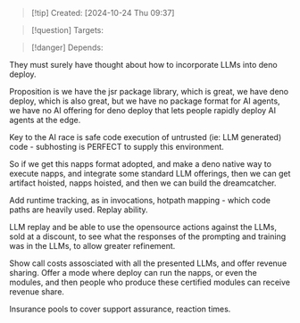 
>[!tip] Created: [2024-10-24 Thu 09:37]

>[!question] Targets: 

>[!danger] Depends: 

They must surely have thought about how to incorporate LLMs into deno deploy.

Proposition is we have the jsr package library, which is great, we have deno deploy, which is also great, but we have no package format for AI agents, we have no AI offering for deno deploy that lets people rapidly deploy AI agents at the edge.

Key to the AI race is safe code execution of untrusted (ie: LLM generated) code - subhosting is PERFECT to supply this environment.

So if we get this napps format adopted, and make a deno native way to execute napps, and integrate some standard LLM offerings, then we can get artifact hoisted, napps hoisted, and then we can build the dreamcatcher.

Add runtime tracking, as in invocations, hotpath mapping - which code paths are heavily used.  Replay ability.

LLM replay and be able to use the opensource actions against the LLMs, sold at a discount, to see what the responses of the prompting and training was in the LLMs, to allow greater refinement.

Show call costs assosciated with all the presented LLMs, and offer revenue sharing.  Offer a mode where deploy can run the napps, or even the modules, and then people who produce these certified modules can receive revenue share.

Insurance pools to cover support assurance, reaction times.